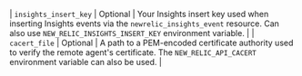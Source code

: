 | `insights_insert_key`  | Optional  | Your Insights insert key used when inserting Insights events via the `newrelic_insights_event` resource. Can also use `NEW_RELIC_INSIGHTS_INSERT_KEY` environment variable.                        |
| `cacert_file`          | Optional  | A path to a PEM-encoded certificate authority used to verify the remote agent's certificate. The `NEW_RELIC_API_CACERT` environment variable can also be used.                                     |

<!--This is a comment. Its presence ensures the subsequent header renders properly.-->
